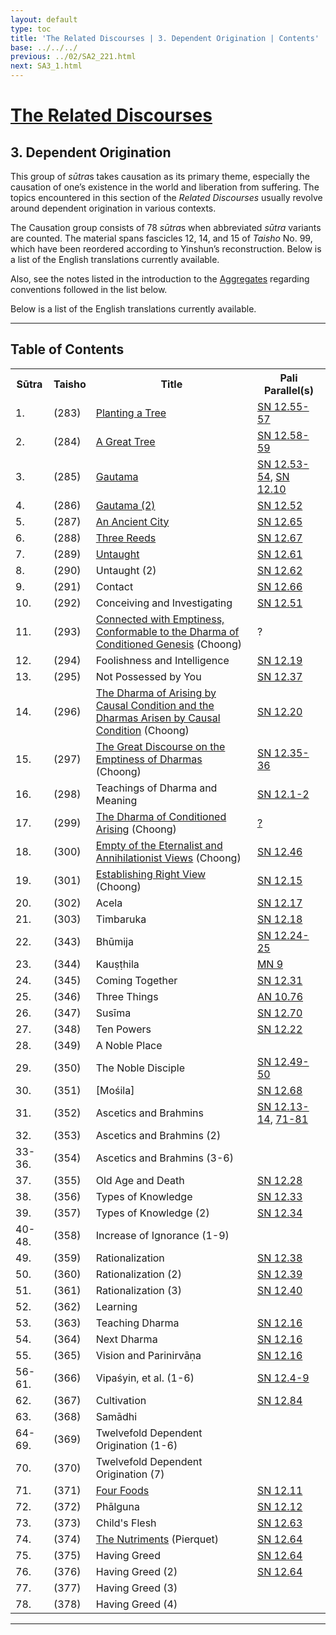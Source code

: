```yaml
---
layout: default
type: toc
title: 'The Related Discourses | 3. Dependent Origination | Contents'
base: ../../../
previous: ../02/SA2_221.html
next: SA3_1.html
---
```


<h1><a href="../index.html">The Related Discourses</a></h1>
<h2>3. Dependent Origination</h2>

<p>This group of <em>sūtra</em>s takes causation as its primary theme, especially the causation of one’s existence in the world and liberation from suffering. The topics encountered in this section of the <cite>Related Discourses</cite> usually revolve around dependent origination in various contexts.</p>

<p>The Causation group consists of 78 <em>sūtra</em>s when abbreviated <em>sūtra</em> variants are counted. The material spans fascicles 12, 14, and 15 of <cite>Taisho</cite> No. 99, which have been reordered according to Yinshun’s reconstruction. Below is a list of the English translations currently available.</p>

<p>Also, see the notes listed in the introduction to the <a href="../01/index.html" target="_blank">Aggregates</a> regarding conventions followed in the list below.</p>

<p>Below is a list of the English translations currently available.</p>

<hr/>

<h2>Table of Contents</h2>

<table class="ma-toc">
  <th>Sūtra</th>
  <th>Taisho</th>
  <th>Title</th>
  <th>Pali Parallel(s)</th>
  <tr>
    <td>1.</td>
    <td>(283)</td>
    <td><a href="SA3_1.html">Planting a Tree</a></td>
    <td><a href="https://suttacentral.net/sn12.55" target="_blank">SN 12.55-57</a></td>
  </tr>
  <tr>
    <td>2.</td>
    <td>(284)</td>
    <td><a href="SA3_2.html">A Great Tree</a></td>
    <td><a href="https://suttacentral.net/sn12.58" target="_blank">SN 12.58-59</a></td>
  </tr>
  <tr>
    <td>3.</td>
    <td>(285)</td>
    <td><a href="SA3_3.html">Gautama</a></td>
    <td><a href="https://suttacentral.net/sn12.53" target="_blank">SN 12.53-54</a>, <a href="https://suttacentral.net/sn12.10" target="_blank">SN 12.10</a></td>
  </tr>
  <tr>
    <td>4.</td>
    <td>(286)</td>
    <td><a href="SA3_4.html">Gautama (2)</a></td>
    <td><a href="https://suttacentral.net/sn12.52" target="_blank">SN 12.52</a></td>
  </tr>
  <tr>
    <td>5.</td>
    <td>(287)</td>
    <td><a href="SA3_5.html">An Ancient City</a></td>
    <td><a href="https://suttacentral.net/sn12.65" target="_blank">SN 12.65</a></td>
  </tr>
  <tr>
    <td>6.</td>
    <td>(288)</td>
    <td><a href="SA3_6.html">Three Reeds</a></td>
    <td><a href="https://suttacentral.net/sn12.67" target="_blank">SN 12.67</a></td>
  </tr>
  <tr>
    <td>7.</td>
    <td>(289)</td>
    <td><a href="SA3_7.html">Untaught</a></td>
    <td><a href="https://suttacentral.net/sn12.61" target="_blank">SN 12.61</a></td>
  </tr>
  <tr>
    <td>8.</td>
    <td>(290)</td>
    <td><!--<a href="SA3_8.html"></a>-->Untaught (2)</td>
    <td><a href="https://suttacentral.net/sn12.62" target="_blank">SN 12.62</a></td>
  </tr>
  <tr>
    <td>9.</td>
    <td>(291)</td>
    <td><!--<a href="SA3_9.html"></a>-->Contact</td>
    <td><a href="https://suttacentral.net/sn12.66" target="_blank">SN 12.66</a></td>
  </tr>
  <tr>
    <td>10.</td>
    <td>(292)</td>
    <td><!--<a href="SA3_10.html"></a>-->Conceiving and Investigating</td>
    <td><a href="https://suttacentral.net/sn12.51" target="_blank">SN 12.51</a></td>
  </tr>
  <tr>
    <td>11.</td>
    <td>(293)</td>
    <td><a href="https://suttacentral.net/sa293/en/choong" target="_blank">Connected with Emptiness, Conformable to the Dharma of Conditioned Genesis</a> (Choong)</td>
    <td>?</td>
  </tr>
  <tr>
    <td>12.</td>
    <td>(294)</td>
    <td><!--<a href="SA3_12.html">-->Foolishness and Intelligence<!--</a>--></td>
    <td><a href="https://suttacentral.net/sn12.19" target="_blank">SN 12.19</a></td>
  </tr>
  <tr>
    <td>13.</td>
    <td>(295)</td>
    <td><!--<a href="SA3_13.html"></a>-->Not Possessed by You</td>
    <td><a href="https://suttacentral.net/sn12.37" target="_blank">SN 12.37</a></td>
  </tr>
  <tr>
    <td>14.</td>
    <td>(296)</td>
    <td><a href="https://suttacentral.net/sa296/en/choong" target="_blank">The Dharma of Arising by Causal Condition and the Dharmas Arisen by Causal Condition</a> (Choong)</td>
    <td><a href="https://suttacentral.net/sn12.20" target="_blank">SN 12.20</a></td>
  </tr>
  <tr>
    <td>15.</td>
    <td>(297)</td>
    <td><a href="https://suttacentral.net/sa297/en/choong" target="_blank">The Great Discourse on the Emptiness of Dharmas</a> (Choong)</td>
    <td><a href="https://suttacentral.net/sn12.35" target="_blank">SN 12.35-36</a></td>
  </tr>
  <tr>
    <td>16.</td>
    <td>(298)</td>
    <td><!--<a href="SA3_16.html"></a>-->Teachings of Dharma and Meaning</td>
    <td><a href="https://suttacentral.net/sn12.1" target="_blank">SN 12.1-2</a></td>
  </tr>
  <tr>
    <td>17.</td>
    <td>(299)</td>
    <td><a href="https://suttacentral.net/sa299/en/choong" target="_blank">The Dharma of Conditioned Arising</a> (Choong)</td>
    <td><a href="https://suttacentral.net/sn12.46" target="_blank">?</a></td>
  </tr>
  <tr>
    <td>18.</td>
    <td>(300)</td>
    <td><a href="https://suttacentral.net/sa300/en/choong" target="_blank">Empty of the Eternalist and Annihilationist Views</a> (Choong)</td>
    <td><a href="https://suttacentral.net/sn12.46" target="_blank">SN 12.46</a></td>
  </tr>
  <tr>
    <td>19.</td>
    <td>(301)</td>
    <td><a href="https://suttacentral.net/sa301/en/choong" target="_blank">Establishing Right View</a> (Choong)</td>
    <td><a href="https://suttacentral.net/sn12.15" target="_blank">SN 12.15</a></td>
  </tr>
  <tr>
    <td>20.</td>
    <td>(302)</td>
    <td><!--<a href="SA3_20.html"></a>-->Acela</td>
    <td><a href="https://suttacentral.net/sn12.17" target="_blank">SN 12.17</a></td>
  </tr>
  <tr>
    <td>21.</td>
    <td>(303)</td>
    <td><!--<a href="SA3_21.html"></a>-->Timbaruka</td>
    <td><a href="https://suttacentral.net/sn12.18" target="_blank">SN 12.18</a></td>
  </tr>
  <tr>
    <td>22.</td>
    <td>(343)</td>
    <td><!--<a href="SA3_22.html"></a>-->Bhūmija</td>
    <td><a href="https://suttacentral.net/sn12.24" target="_blank">SN 12.24-25</a></td>
  </tr>
  <tr>
    <td>23.</td>
    <td>(344)</td>
    <td><!--<a href="SA3_23.html"></a>-->Kauṣṭhila</td>
    <td><a href="https://suttacentral.net/mn9" target="_blank">MN 9</a></td>
  </tr>
  <tr>
    <td>24.</td>
    <td>(345)</td>
    <td><!--<a href="SA3_24.html"></a>-->Coming Together</td>
    <td><a href="https://suttacentral.net/sn12.31" target="_blank">SN 12.31</a></td>
  </tr>
  <tr>
    <td>25.</td>
    <td>(346)</td>
    <td><!--<a href="SA3_25.html"></a>-->Three Things</td>
    <td><a href="https://suttacentral.net/an10.76" target="_blank">AN 10.76</a></td>
  </tr>
  <tr>
    <td>26.</td>
    <td>(347)</td>
    <td><!--<a href="SA3_26.html"></a>-->Susīma</td>
    <td><a href="https://suttacentral.net/sn12.70" target="_blank">SN 12.70</a></td>
  </tr>
  <tr>
    <td>27.</td>
    <td>(348)</td>
    <td><!--<a href="SA3_27.html"></a>-->Ten Powers</td>
    <td><a href="https://suttacentral.net/sn12.22" target="_blank">SN 12.22</a></td>
  </tr>
  <tr>
    <td>28.</td>
    <td>(349)</td>
    <td><!--<a href="SA3_28.html"></a>-->A Noble Place</td>
    <td></td>
  </tr>
  <tr>
    <td>29.</td>
    <td>(350)</td>
    <td><!--<a href="SA3_29.html"></a>-->The Noble Disciple</td>
    <td><a href="https://suttacentral.net/sn12.49" target="_blank">SN 12.49-50</a></td>
  </tr>
  <tr>
    <td>30.</td>
    <td>(351)</td>
    <td><!--<a href="SA3_30.html"></a>-->[Mośila]</td>
    <td><a href="https://suttacentral.net/sn12.68" target="_blank">SN 12.68</a></td>
  </tr>
  <tr>
    <td>31.</td>
    <td>(352)</td>
    <td><!--<a href="SA3_31.html"></a>-->Ascetics and Brahmins</td>
    <td><a href="https://suttacentral.net/sn12.13" target="_blank">SN 12.13-14</a>, <a href="https://suttacentral.net/sn12.71" target="_blank">71-81</a></td>
  </tr>
  <tr>
    <td>32.</td>
    <td>(353)</td>
    <td><!--<a href="SA3_32.html"></a>-->Ascetics and Brahmins (2)</td>
    <td></td>
  </tr>
  <tr>
    <td>33-36.</td>
    <td>(354)</td>
    <td><!--<a href="SA3_33-36.html"></a>-->Ascetics and Brahmins (3-6)</td>
    <td></td>
  </tr>
  <tr>
    <td>37.</td>
    <td>(355)</td>
    <td><!--<a href="SA3_37.html"></a>-->Old Age and Death</td>
    <td><a href="https://suttacentral.net/sn12.28" target="_blank">SN 12.28</a></td>
  </tr>
  <tr>
    <td>38.</td>
    <td>(356)</td>
    <td><!--<a href="SA3_38.html"></a>-->Types of Knowledge</td>
    <td><a href="https://suttacentral.net/sn12.33" target="_blank">SN 12.33</a></td>
  </tr>
  <tr>
    <td>39.</td>
    <td>(357)</td>
    <td><!--<a href="SA3_39.html"></a>-->Types of Knowledge (2)</td>
    <td><a href="https://suttacentral.net/sn12.34" target="_blank">SN 12.34</a></td>
  </tr>
  <tr>
    <td>40-48.</td>
    <td>(358)</td>
    <td><!--<a href="SA3_40-48.html"></a>-->Increase of Ignorance (1-9)</td>
    <td></td>
  </tr>
  <tr>
    <td>49.</td>
    <td>(359)</td>
    <td><!--<a href="SA3_49.html"></a>-->Rationalization</td>
    <td><a href="https://suttacentral.net/sn12.38" target="_blank">SN 12.38</a></td>
  </tr>
  <tr>
    <td>50.</td>
    <td>(360)</td>
    <td><!--<a href="SA3_50.html"></a>-->Rationalization (2)</td>
    <td><a href="https://suttacentral.net/sn12.39" target="_blank">SN 12.39</a></td>
  </tr>
  <tr>
    <td>51.</td>
    <td>(361)</td>
    <td><!--<a href="SA3_51.html"></a>-->Rationalization (3)</td>
    <td><a href="https://suttacentral.net/sn12.40" target="_blank">SN 12.40</a></td>
  </tr>
  <tr>
    <td>52.</td>
    <td>(362)</td>
    <td><!--<a href="SA3_52.html"></a>-->Learning</td>
    <td></td>
  </tr>
  <tr>
    <td>53.</td>
    <td>(363)</td>
    <td><!--<a href="SA3_53.html"></a>-->Teaching Dharma</td>
    <td><a href="https://suttacentral.net/sn12.16" target="_blank">SN 12.16</a></td>
  </tr>
  <tr>
    <td>54.</td>
    <td>(364)</td>
    <td><!--<a href="SA3_54.html"></a>-->Next Dharma</td>
    <td><a href="https://suttacentral.net/sn12.16" target="_blank">SN 12.16</a></td>
  </tr>
  <tr>
    <td>55.</td>
    <td>(365)</td>
    <td><!--<a href="SA3_55.html"></a>-->Vision and Parinirvāṇa</td>
    <td><a href="https://suttacentral.net/sn12.16" target="_blank">SN 12.16</a></td>
  </tr>
  <tr>
    <td>56-61.</td>
    <td>(366)</td>
    <td><!--<a href="SA3_56-61.html"></a>-->Vipaśyin, et al. (1-6)</td>
    <td><a href="https://suttacentral.net/sn12.4" target="_blank">SN 12.4-9</a></td>
  </tr>
  <tr>
    <td>62.</td>
    <td>(367)</td>
    <td><!--<a href="SA3_62.html"></a>-->Cultivation</td>
    <td><a href="https://suttacentral.net/sn12.84" target="_blank">SN 12.84</a></td>
  </tr>
  <tr>
    <td>63.</td>
    <td>(368)</td>
    <td><!--<a href="SA3_63.html"></a>-->Samādhi</td>
    <td></td>
  </tr>
    <tr>
    <td>64-69.</td>
    <td>(369)</td>
    <td><!--<a href="SA3_64-69.html"></a>-->Twelvefold Dependent Origination (1-6)</td>
    <td></td>
  </tr>
  <tr>
    <td>70.</td>
    <td>(370)</td>
    <td><!--<a href="SA3_70.html"></a>-->Twelvefold Dependent Origination (7)</td>
    <td></td>
  </tr>
  <tr>
    <td>71.</td>
    <td>(371)</td>
    <td><a href="SA3_71.html">Four Foods</a></td>
    <td><a href="https://suttacentral.net/sn12.11" target="_blank">SN 12.11</a></td>
  </tr>
    <tr>
    <td>72.</td>
    <td>(372)</td>
    <td><!--<a href="SA3_72.html"></a>-->Phālguna</td>
    <td><a href="https://suttacentral.net/sn12.12" target="_blank">SN 12.12</a></td>
  </tr>
  <tr>
    <td>73.</td>
    <td>(373)</td>
    <td><!--<a href="SA3_73.html"></a>-->Child's Flesh</td>
    <td><a href="https://suttacentral.net/sn12.63" target="_blank">SN 12.63</a></td>
  </tr>
    <tr>
    <td>74.</td>
    <td>(374)</td>
    <td><a href="https://suttacentral.net/sa374/en/pierquet" target="_blank">The Nutriments</a> (Pierquet)</td>
    <td><a href="https://suttacentral.net/sn12.64" target="_blank">SN 12.64</a></td>
  </tr>
    <tr>
    <td>75.</td>
    <td>(375)</td>
    <td><a href="SA3_75.html"></a>Having Greed</td>
    <td><a href="https://suttacentral.net/sn12.64" target="_blank">SN 12.64</a></td>
  </tr>
    <tr>
    <td>76.</td>
    <td>(376)</td>
    <td><a href="SA3_76.html"></a>Having Greed (2)</td>
    <td><a href="https://suttacentral.net/sn12.64" target="_blank">SN 12.64</a></td>
  </tr>
    <tr>
    <td>77.</td>
    <td>(377)</td>
    <td><a href="SA3_77.html"></a>Having Greed (3)</td>
    <td></td>
  </tr>
    <tr>
    <td>78.</td>
    <td>(378)</td>
    <td><a href="SA3_78.html"></a>Having Greed (4)</td>
    <td></td>
  </tr>
</table>

<hr/>